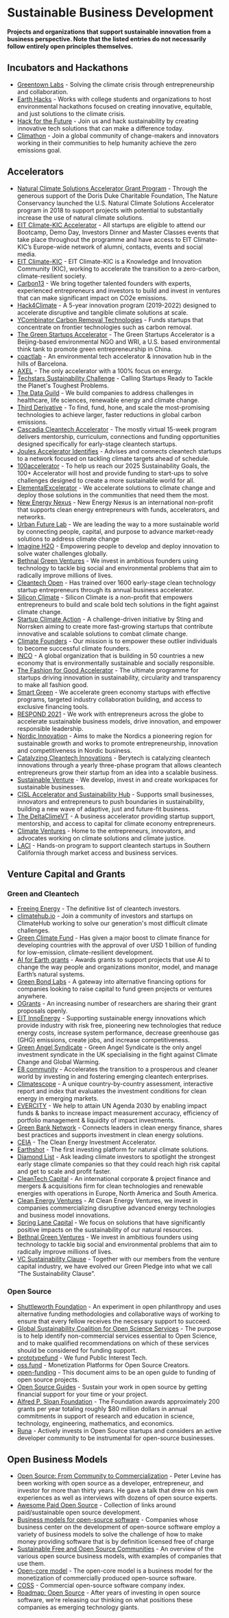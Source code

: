 <!--lint ignore awesome-toc awesome-contributing awesome-badge -->
# Sustainable Business Development

__Projects and organizations that support sustainable innovation from a business perspective. Note that the listed entries do not necessarily follow entirely open principles themselves.__

## Incubators and Hackathons
* [Greentown Labs](https://greentownlabs.com/) - Solving the climate crisis through entrepreneurship and collaboration.
* [Earth Hacks](https://earthhacks.io/) - Works with college students and organizations to host environmental hackathons focused on creating innovative, equitable, and just solutions to the climate crisis.
* [Hack for the Future](https://www.hackforfuture.eu/) - Join us and hack sustainability by creating innovative tech solutions that can make a difference today.
* [Climathon](https://climathon.climate-kic.org/) - Join a global community of change-makers and innovators working in their communities to help humanity achieve the zero emissions goal.


## Accelerators
* [Natural Climate Solutions Accelerator Grant Program](https://www.nature.org/en-us/what-we-do/our-priorities/tackle-climate-change/climate-change-stories/natural-climate-solutions-accelerator-grant/) - Through the generous support of the Doris Duke Charitable Foundation, The Nature Conservancy launched the U.S. Natural Climate Solutions Accelerator program in 2018 to support projects with potential to substantially increase the use of natural climate solutions.
* [EIT Climate-KIC Accelerator](http://www.climate-kic-dach.org/) - All startups are eligible to attend our Bootcamp, Demo Day, Investors Dinner and Master Classes events that take place throughout the programme and have access to EIT Climate-KIC’s Europe-wide network of alumni, contacts, events and social media.
* [EIT Climate-KIC](https://www.climate-kic.org/) - EIT Climate-KIC is a Knowledge and Innovation Community (KIC), working to accelerate the transition to a zero-carbon, climate-resilient society.
* [Carbon13](https://carbonthirteen.com/) - We bring together talented founders with experts, experienced entrepreneurs and investors to build and invest in ventures that can make significant impact on CO2e emissions.
* [Hack4Climate](https://hack4climate.org/#hackathon) - A 5-year innovation program (2019-2022) designed to accelerate disruptive and tangible climate solutions at scale.
* [YCombinator Carbon Removal Technologies](http://carbon.ycombinator.com/) - Funds startups that concentrate on frontier technologies such as carbon removal.
* [The Green Startups Accelerator](https://solarimpulse.com/network/the-green-startups-accelerator) - The Green Startups Accelerator is a Beijing-based environmental NGO and WRI, a U.S. based environmental think tank to promote green entrepreneurship in China.
* [coactlab](https://www.coactlab.org/) - An environmental tech accelerator & innovation hub in the hills of Barcelona.
* [AXEL](https://www.axel.energy/en/) - The only accelerator with a 100% focus on energy.
* [Techstars Sustainability Challenge](https://www.techstars.com/accelerators/sustainability) - Calling Startups Ready to Tackle the Planet's Toughest Problems.
* [The Data Guild](https://www.thedataguild.com/) - We build companies to address challenges in healthcare, life sciences, renewable energy and climate change.
* [Third Derivative](https://third-derivative.org/) - To find, fund, hone, and scale the most-promising technologies to achieve larger, faster reductions in global carbon emissions.
* [Cascadia Cleantech Accelerator](https://cascadiacleantech.org/) - The mostly virtual 15-week program delivers mentorship, curriculum, connections and funding opportunities designed specifically for early-stage cleantech startups.
* [Joules Accelerator Identifies](https://www.joulesaccelerator.com/) - Advises and connects cleantech startups to a network focused on tackling climate targets ahead of schedule.
* [100accelerator](https://www.100accelerator.com/) - To help us reach our 2025 Sustainability Goals, the 100+ Accelerator will host and provide funding to start-ups to solve challenges designed to create a more sustainable world for all.
* [ElementalExcelerator](https://elementalexcelerator.com/) - We accelerate solutions to climate change and deploy those solutions in the communities that need them the most.
* [New Energy Nexus](https://www.newenergynexus.com/) - New Energy Nexus is an international non-profit that supports clean energy entrepreneurs with funds, accelerators, and networks.
* [Urban Future Lab](http://ufl.nyc/) - We are leading the way to a more sustainable world by connecting people, capital, and purpose to advance market-ready solutions to address climate change
* [Imagine H2O](https://www.imagineh2o.org/) - Empowering people to develop and deploy innovation to solve water challenges globally.
* [Bethnal Green Ventures](https://bethnalgreenventures.com/) - We invest in ambitious founders using technology to tackle big social and environmental problems that aim to radically improve millions of lives.
* [Cleantech Open](https://www.cleantechopen.org/en/) - Has trained over 1600 early-stage clean technology startup entrepreneurs through its annual business accelerator.
* [Silicon Climate](https://www.siliconclimate.org/) - Silicon Climate is a non-profit that empowers entrepreneurs to build and scale bold tech solutions in the fight against climate change.
* [Startup Climate Action](https://www.startupclimateaction.com/) - A challenge-driven initiative by Sting and Norrsken aiming to create more fast-growing startups that contribute innovative and scalable solutions to combat climate change.
* [Climate Founders](https://www.climatefounders.com/)  - Our mission is to empower these outlier individuals to become successful climate founders.
* [INCO](https://inco-group.co/) - A global organization that is building in 50 countries a new economy that is environmentally sustainable and socially responsible.
* [The Fashion for Good Accelerator](https://fashionforgood.com/accelerator-programme/) - The ultimate programme for startups driving innovation in sustainability, circularity and transparency to make all fashion good.
* [Smart Green](https://smartgreen-accelerator.de/) - We accelerate green economy startups with effective programs, targeted industry collaboration building, and access to exclusive financing tools.
* [RESPOND 2021](https://respond-accelerator.com/apply/) - We work with entrepreneurs across the globe to accelerate sustainable business models, drive innovation, and empower responsible leadership.
* [Nordic Innovation](https://www.nordicinnovation.org/) - Aims to make the Nordics a pioneering region for sustainable growth and works to promote entrepreneurship, innovation and competitiveness in Nordic business.
* [Catalyzing Cleantech Innovations](https://www.rockstart.com/energy/) - Berytech is catalyzing cleantech innovations through a yearly three-phase program that allows cleantech entrepreneurs grow their startup from an idea into a scalable business.
* [Sustainable Venture](https://www.sustainableventures.co.uk/) - We develop, invest in and create workspaces for sustainable businesses.
* [CISL Accelerator and Sustainability Hub](https://www.cisl.cam.ac.uk/work-with-us/accelerator-and-sustainability-hub) - Supports small businesses, innovators and entrepreneurs to push boundaries in sustainability, building a new wave of adaptive, just and future-fit business.
* [The DeltaClimeVT](https://deltaclimevt.com/) - A business accelerator providing startup support, mentorship, and access to capital for climate economy entrepreneurs.
* [Climate Ventures](https://climateventures.org/earthtech/) - Home to the entrepreneurs, innovators, and advocates working on climate solutions and climate justice.
* [LACI](https://laincubator.org/) - Hands-on program to support cleantech startups in Southern California through market access and business services.


## Venture Capital and Grants

### Green and Cleantech
* [Freeing Energy](https://www.freeingenergy.com/list-of-cleantech-investors/) - The definitive list of cleantech investors.
* [climatehub.io](https://climatehub.io/) - Join a community of investors and startups on ClimateHub working to solve our generation's most difficult climate challenges.
* [Green Climate Fund](https://www.greenclimate.fund/) - Has given a major boost to climate finance for developing countries with the approval of over USD 1 billion of funding for low-emission, climate-resilient development.
* [AI for Earth grants](https://www.microsoft.com/en-us/ai/ai-for-earth-grants) - Awards grants to support projects that use AI to change the way people and organizations monitor, model, and manage Earth’s natural systems.
* [Green Bond Labs](https://impactisi.com/program/) - A gateway into alternative financing options for companies looking to raise capital to fund green projects or ventures anywhere.
* [OGrants](https://www.ogrants.org/) - An increasing number of researchers are sharing their grant proposals openly.
* [EIT InnoEnergy](https://www.innoenergy.com/) - Supporting sustainable energy innovations which provide industry with risk free, pioneering new technologies that reduce energy costs, increase system performance, decrease greenhouse gas (GHG) emissions, create jobs, and increase competitiveness.
* [Green Angel Syndicate](https://greenangelsyndicate.com/) - Green Angel Syndicate is the only angel investment syndicate in the UK specialising in the fight against Climate Change and Global Warming.
* [E8 community](https://www.e8angels.com/) - Accelerates the transition to a prosperous and cleaner world by investing in and fostering emerging cleantech enterprises.
* [Climatescope](https://global-climatescope.org/) - A unique country-by-country assessment, interactive report and index that evaluates the investment conditions for clean energy in emerging markets.
* [EVERCITY](https://evercity.io/) - We help to attain UN Agenda 2030 by enabling impact funds & banks to increase impact measurement accuracy, efficiency of portfolio management & liquidity of impact investments.
* [Green Bank Network](https://greenbanknetwork.org/) - Connects leaders in clean energy finance, shares best practices and supports investment in clean energy solutions.
* [CEIA](https://www.cleanenergyinvest.org/) - The Clean Energy Investment Accelerator.
* [Earthshot](http://www.earthshotclimate.com/) - The first investing platform for natural climate solutions.
* [Diamond List](https://diamondlist.co/) - Ask leading climate investors to spotlight the strongest early stage climate companies so that they could reach high risk capital and get to scale and profit faster.
* [CleanTech Capital](https://www.cltcap.net/) - An international corporate & project finance and mergers & acquisitions firm for clean technologies and renewable energies with operations in Europe, North America and South America.
* [Clean Energy Ventures](https://cleanenergyventures.com/) - At Clean Energy Ventures, we invest in companies commercializing disruptive advanced energy technologies and business model innovations.
* [Spring Lane Capital](https://www.springlanecapital.com/) - We focus on solutions that have significantly positive impacts on the sustainability of our natural resources.
* [Bethnal Green Ventures](https://bethnalgreenventures.com/) - We invest in ambitious founders using technology to tackle big social and environmental problems that aim to radically improve millions of lives.
* [VC Sustainability Clause](https://lfca.earth/sustainability-clause) - Together with our members from the venture capital industry, we have evolved our Green Pledge into what we call  “The Sustainability Clause”.


### Open Source 
* [Shuttleworth Foundation](https://shuttleworthfoundation.org/) - An experiment in open philanthropy and uses alternative funding methodologies and collaborative ways of working to ensure that every fellow receives the necessary support to succeed.
* [Global Sustainability Coalition for Open Science Services](https://scoss.org/need-funding-for-open-infra/) - The purpose is to help identify non-commercial services essential to Open Science, and to make qualified recommendations on which of these services should be considered for funding support.
* [prototypefund](https://prototypefund.de/en/) - We fund Public Interest Tech.
* [oss.fund](https://www.oss.fund/) - Monetization Platforms for Open Source Creators.
* [open-funding](https://github.com/ralphtheninja/open-funding) - This document aims to be an open guide to funding of open source projects.
* [Open Source Guides](https://opensource.guide/getting-paid/) - Sustain your work in open source by getting financial support for your time or your project.
* [Alfred P. Sloan Foundation](https://sloan.org/programs/digital-technology) - The Foundation awards approximately 200 grants per year totaling roughly $80 million dollars in annual commitments in support of research and education in science, technology, engineering, mathematics, and economics.
* [Runa](https://runacap.com/ross-index/) - Actively invests in Open Source startups and considers an active developer community to be instrumental for open-source businesses.


## Open Business Models
* [Open Source: From Community to Commercialization](https://a16z.com/2019/10/04/commercializing-open-source/) - Peter Levine has been working with open source as a developer, entrepreneur, and investor for more than thirty years. He gave a talk that drew on his own experiences as well as interviews with dozens of open source experts.
* [Awesome Paid Open Source](https://github.com/mrjoelkemp/awesome-paid-open-source) - Collection of links around paid/sustainable open source development.
* [Business models for open-source software](https://en.wikipedia.org/wiki/Business_models_for_open-source_software) - Companies whose business center on the development of open-source software employ a variety of business models to solve the challenge of how to make money providing software that is by definition licensed free of charge
* [Sustainable Free and Open Source Communities](https://sfosc.org/docs/business-models/) - An overview of the various open source business models, with examples of companies that use them.
* [Open-core model](https://en.wikipedia.org/wiki/Open-core_model) - The open-core model is a business model for the monetization of commercially produced open-source software.
* [COSS](https://docs.google.com/spreadsheets/d/17nKMpi_Dh5slCqzLSFBoWMxNvWiwt2R-t4e_l7LPLhU/edit#gid=0) - Commercial open-source software company index.
* [Roadmap: Open Source](https://www.bvp.com/atlas/roadmap-open-source) - After years of investing in open source software, we’re releasing our thinking on what positions these companies as emerging technology giants.
